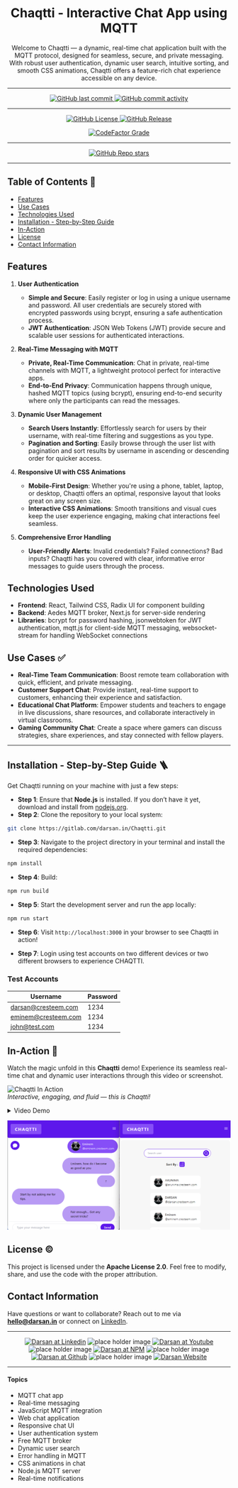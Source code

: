 <div align="center">

# Chaqtti - Interactive Chat App using MQTT

<p id="intro">Welcome to Chaqtti — a dynamic, real-time chat application built with the MQTT protocol, designed for seamless, secure, and private messaging. With robust user authentication, dynamic user search, intuitive sorting, and smooth CSS animations, Chaqtti offers a feature-rich chat experience accessible on any device.</p>

---

<p>

<span>
  <a href="https://github.com/darsan-in/Chaqtti/commits/main">
	<img src="https://img.shields.io/github/last-commit/darsan-in/Chaqtti?display_timestamp=committer&style=for-the-badge&label=Updated%20On" alt="GitHub last commit"/>
  </a>
</span>

<span>
  <a href="">
	<img src="https://img.shields.io/github/commit-activity/m/darsan-in/Chaqtti?style=for-the-badge&label=Commit%20Activity" alt="GitHub commit activity"/>
  </a>
</span>

</p>

---

<p>

<span>
  <a href="LICENSE">
	<img src="https://img.shields.io/github/license/darsan-in/Chaqtti?style=for-the-badge&label=License" alt="GitHub License"/>
  </a>
</span>

<span>
  <a href="https://github.com/darsan-in/Chaqtti/releases">
	<img src="https://img.shields.io/github/v/release/darsan-in/Chaqtti?include_prereleases&sort=date&display_name=tag&style=for-the-badge&label=Latest%20Version" alt="GitHub Release"/>
  </a>
</span>

</p>

<p>

<span>
  <a href="https://www.codefactor.io/repository/github/darsan-in/Chaqtti/issues/main">
	<img src="https://img.shields.io/codefactor/grade/github/darsan-in/Chaqtti?style=for-the-badge&label=Code%20Quality%20Grade" alt="CodeFactor Grade"/>
  </a>
</span>

</p>

---

<p>

<span>
  <a href="">
	<img src="https://img.shields.io/github/stars/darsan-in/Chaqtti?style=for-the-badge&label=Stars" alt="GitHub Repo stars"/>
  </a>
</span>

</p>

---


</div>

## Table of Contents 📝

- [Features](#features)
- [Use Cases](#use-cases-)
- [Technologies Used](#technologies-used)
- [Installation - Step-by-Step Guide](#installation---step-by-step-guide-)
- [In-Action](#in-action-)
- [License](#license-%EF%B8%8F)
- [Contact Information](#contact-information)

## Features
1. **User Authentication**  
   - **Simple and Secure**: Easily register or log in using a unique username and password. All user credentials are securely stored with encrypted passwords using bcrypt, ensuring a safe authentication process.
   - **JWT Authentication**: JSON Web Tokens (JWT) provide secure and scalable user sessions for authenticated interactions.

2. **Real-Time Messaging with MQTT**  
   - **Private, Real-Time Communication**: Chat in private, real-time channels with MQTT, a lightweight protocol perfect for interactive apps.
   - **End-to-End Privacy**: Communication happens through unique, hashed MQTT topics (using bcrypt), ensuring end-to-end security where only the participants can read the messages.

3. **Dynamic User Management**  
   - **Search Users Instantly**: Effortlessly search for users by their username, with real-time filtering and suggestions as you type.
   - **Pagination and Sorting**: Easily browse through the user list with pagination and sort results by username in ascending or descending order for quicker access.

4. **Responsive UI with CSS Animations**  
   - **Mobile-First Design**: Whether you're using a phone, tablet, laptop, or desktop, Chaqtti offers an optimal, responsive layout that looks great on any screen size.
   - **Interactive CSS Animations**: Smooth transitions and visual cues keep the user experience engaging, making chat interactions feel seamless.

5. **Comprehensive Error Handling**  
   - **User-Friendly Alerts**: Invalid credentials? Failed connections? Bad inputs? Chaqtti has you covered with clear, informative error messages to guide users through the process.

## Technologies Used

- **Frontend**: React, Tailwind CSS, Radix UI for component building
- **Backend**: Aedes MQTT broker, Next.js for server-side rendering
- **Libraries**: bcrypt for password hashing, jsonwebtoken for JWT authentication, mqtt.js for client-side MQTT messaging, websocket-stream for handling WebSocket connections

## Use Cases ✅

- **Real-Time Team Communication**: Boost remote team collaboration with quick, efficient, and private messaging.
- **Customer Support Chat**: Provide instant, real-time support to customers, enhancing their experience and satisfaction.
- **Educational Chat Platform**: Empower students and teachers to engage in live discussions, share resources, and collaborate interactively in virtual classrooms.
- **Gaming Community Chat**: Create a space where gamers can discuss strategies, share experiences, and stay connected with fellow players.

---

## Installation - Step-by-Step Guide 🪜

Get Chaqtti running on your machine with just a few steps:

- **Step 1**: Ensure that **Node.js** is installed. If you don’t have it yet, download and install from [nodejs.org](https://nodejs.org/).
- **Step 2**: Clone the repository to your local system:
```bash
git clone https://gitlab.com/darsan.in/Chaqtti.git
```
- **Step 3**: Navigate to the project directory in your terminal and install the required dependencies:
```bash
npm install
```
- **Step 4**: Build:
```bash
npm run build
```
- **Step 5**: Start the development server and run the app locally:
```bash
npm run start
```
- **Step 6**: Visit `http://localhost:3000` in your browser to see Chaqtti in action!

- **Step 7**: Login using test accounts on two different devices or two different browsers to experience CHAQTTI.

### Test Accounts
| Username              | Password |
|-----------------------|----------|
| darsan@cresteem.com   | 1234     |
| eminem@cresteem.com   | 1234     |
| john@test.com         | 1234     |



## In-Action 🤺

Watch the magic unfold in this **Chaqtti** demo! Experience its seamless real-time chat and dynamic user interactions through this video or screenshot.

![Chaqtti In Action](#)  
_Interactive, engaging, and fluid — this is Chaqtti!_
<details>
  <summary>Video Demo</summary>
  <video width="320" height="240" controls>
   <source src="https://raw.githubusercontent.com/darsan-in/Chaqtti/refs/heads/main/demo/walkthrough.mp4" type="video/mp4">
</video>
</details>

![Chaqtti App Home Screen](https://raw.githubusercontent.com/darsan-in/Chaqtti/refs/heads/main/demo/home.png)

## License ©️

This project is licensed under the **Apache License 2.0**. Feel free to modify, share, and use the code with the proper attribution.

## Contact Information

Have questions or want to collaborate? Reach out to me via **hello@darsan.in** or connect on [LinkedIn](https://www.linkedin.com/in/darsan-in/).

---
<p align="center">

<span>
<a href="https://www.linkedin.com/in/darsan-in/"><img width='45px' height='45px' src="https://darsan.in/readme-src/footer-icons/linkedin.png" alt="Darsan at Linkedin"></a>
</span>

<span>
  <img width='20px' height='20px' src="https://darsan.in/readme-src/footer-icons/gap.png" alt="place holder image">
</span>

<span>
<a href="https://www.youtube.com/@darsan-in"><img width='45px' height='45px' src="https://darsan.in/readme-src/footer-icons/youtube.png" alt="Darsan at Youtube"></a>
</span>

<span>
  <img width='20px' height='20px' src="https://darsan.in/readme-src/footer-icons/gap.png" alt="place holder image">
</span>

<span>
<a href="https://www.npmjs.com/~darsan.in"><img width='45px' height='45px' src="https://darsan.in/readme-src/footer-icons/npm.png" alt="Darsan at NPM"></a>
</span>

<span>
  <img width='20px' height='20px' src="https://darsan.in/readme-src/footer-icons/gap.png" alt="place holder image">
</span>

<span>
<a href="https://github.com/darsan-in"><img width='45px' height='45px' src="https://darsan.in/readme-src/footer-icons/github.png" alt="Darsan at Github"></a>
</span>

<span>
  <img width='20px' height='20px' src="https://darsan.in/readme-src/footer-icons/gap.png" alt="place holder image">
</span>

<span>
<a href="https://darsan.in/"><img width='45px' height='45px' src="https://darsan.in/readme-src/footer-icons/website.png" alt="Darsan Website"></a>
</span>

<p>

---

#### Topics

<ul id="keywords">
    <li>MQTT chat app</li>
    <li>Real-time messaging</li>
    <li>JavaScript MQTT integration</li>
    <li>Web chat application</li>
    <li>Responsive chat UI</li>
    <li>User authentication system</li>
    <li>Free MQTT broker</li>
    <li>Dynamic user search</li>
    <li>Error handling in MQTT</li>
    <li>CSS animations in chat</li>
    <li>Node.js MQTT server</li>
    <li>Real-time notifications</li>
</ul>


